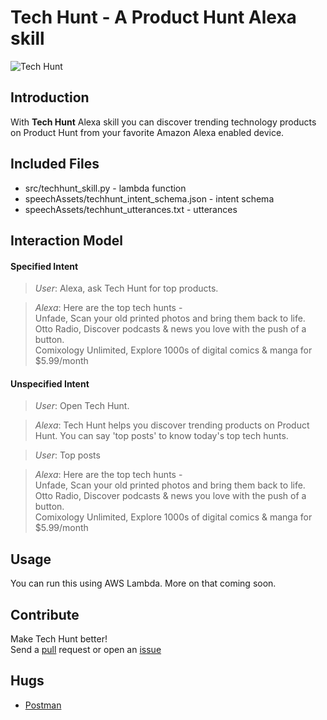 # Tech Hunt - A Product Hunt Alexa skill

![Tech Hunt](http://apollonian.me/images/techhunt.png)

## Introduction

With **Tech Hunt** Alexa skill you can discover trending technology products
on Product Hunt from your favorite Amazon Alexa enabled device.  

## Included Files

+ src/techhunt_skill.py - lambda function  
+ speechAssets/techhunt_intent_schema.json - intent schema  
+ speechAssets/techhunt_utterances.txt - utterances  

## Interaction Model

#### Specified Intent
> _User_: Alexa, ask Tech Hunt for top products.  

> _Alexa_: Here are the top tech hunts -  
Unfade, Scan your old printed photos and bring them back to life.  
Otto Radio, Discover podcasts & news you love with the push of a button.  
Comixology Unlimited, Explore 1000s of digital comics & manga for $5.99/month
   
#### Unspecified Intent

>_User_: Open Tech Hunt.
  
> _Alexa_: Tech Hunt helps you discover trending products on Product Hunt. 
You can say 'top posts' to know today's top tech hunts.  

> _User_: Top posts   

> _Alexa_: Here are the top tech hunts -  
Unfade, Scan your old printed photos and bring them back to life.  
Otto Radio, Discover podcasts & news you love with the push of a button.   
Comixology Unlimited, Explore 1000s of digital comics & manga for $5.99/month
   
## Usage

You can run this using AWS Lambda. More on that coming soon.

## Contribute

Make Tech Hunt better!  
Send a [pull](https://github.com/apollonian11/techhunt/compare) request or open an [issue](https://github.com/apollonian/techhunt/issues/new)

## Hugs

+ [Postman](https://www.getpostman.com/) 